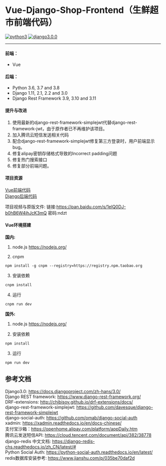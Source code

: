# Vue-Django-Shop-Frontend（生鲜超市前端代码）

[![python3](https://img.shields.io/badge/python-3-blue.svg)](https://www.python.org/downloads/)
[![django3.0.0](https://img.shields.io/badge/django-3.0.0-brightgreen.svg)](https://www.djangoproject.com/)

-------------------------------------------------------------------

#### 前端：
- Vue 

#### 后端：
- Python 3.6, 3.7 and 3.8
- Django 1.11, 2.1, 2.2 and 3.0
- Django Rest Framework 3.9, 3.10 and 3.11

#### 提升与改进
1. 使用最新的django-rest-framework-simplejwt代替django-rest-framework-jwt，由于原作者已不再维护该项目。
2. 加入腾讯云短信发送相关代码
3. 配合django-rest-framework-simplejwt修复第三方登录时，用户前端显示bug。
4. 修复alipay密钥存储格式导致的Incorrect padding问题
5. 修复热门搜索接口
6. 修复部分前端问题。

#### 项目资源
[Vue前端代码](https://github.com/nature1995/Vue-Django-Shop-Frontend)    
[Django后端代码](https://github.com/nature1995/Vue-Django-Shop-Website)

项目视频与原版文件: 链接:https://pan.baidu.com/s/1elQ0DJ-b0hB6W4ihJcK3mQ  密码:ndzt

#### Vue环境搭建
**国内:**
1. node.js
https://nodejs.org/

2. cnpm
```
npm install -g cnpm --registry=https://registry.npm.taobao.org
```

3. 安装依赖
```
cnpm install
```

4. 运行
```
cnpm run dev
```

**国外:**
1. node.js
https://nodejs.org/

2. 安装依赖
```
npm install
```

3. 运行
```
npm run dev
```

## 参考文档
Django3.0: https://docs.djangoproject.com/zh-hans/3.0/  
Django REST framework: https://www.django-rest-framework.org/     
DRF-extensions: http://chibisov.github.io/drf-extensions/docs/  
django-rest-framework-simplejwt: https://github.com/davesque/django-rest-framework-simplejwt    
django-social-auth: https://github.com/omab/django-social-auth  
xadmin: https://xadmin.readthedocs.io/en/docs-chinese/  
支付宝沙箱：https://openhome.alipay.com/platform/appDaily.htm  
腾讯云发送短信API: https://cloud.tencent.com/document/api/382/38778  
django-redis 中文文档: https://django-redis-chs.readthedocs.io/zh_CN/latest/#  
Python Social Auth: https://python-social-auth.readthedocs.io/en/latest/  
redis数据库安装参考: https://www.jianshu.com/p/035be70daf2d

